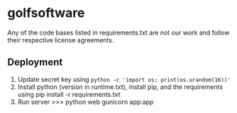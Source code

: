 # golfsoftware

Any of the code bases listed in requirements.txt are not our work and follow their respective license agreements.

## Deployment
1. Update secret key using `python -c 'import os; print(os.urandom(16))'`
2. Install python (version in runtime.txt), install pip, and the requirements using pip install -r requirements.txt
3. Run server >>> python web gunicorn app:app
